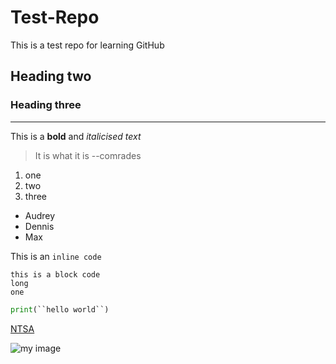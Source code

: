 # Test-Repo

This is a test repo for learning GitHub

## Heading two

### Heading three
---

This is a **bold** and *italicised text*

> It is what it is --comrades

1. one
2. two
3. three

- Audrey
- Dennis
- Max

This is an `inline code`

```
this is a block code
long 
one
```
```python
print(``hello world``)
```

[NTSA](https://www.google.com/search?gs_ssp=eJzj4tVP1zc0TM6zzMktyC02YLRSNagwtDBKMzQ0Sk1KMk00SEwxtzKoSDJKNTVPMjZIM0lNMTZIMvdiKcnMLQYAFC4RoA&q=tims&oq=t&aqs=chrome.4.69i57j35i39l2j46i131i199i433i465i512j46i175i199i433i512j69i60l3.4303j0j7&sourceid=chrome&ie=UTF-8)

![my image](https://images.unsplVlZHw1Nnx8fGVufDB8fHx8&auto=format&fit=crop&w=500&q=60)

